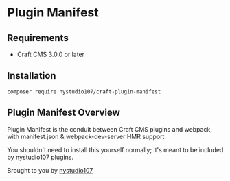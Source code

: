 # Plugin Manifest

## Requirements

* Craft CMS 3.0.0 or later

## Installation

```
composer require nystudio107/craft-plugin-manifest
```

## Plugin Manifest Overview

Plugin Manifest is the conduit between Craft CMS plugins and webpack, with manifest.json & webpack-dev-server HMR support

You shouldn't need to install this yourself normally; it's meant to be included by nystudio107 plugins.

Brought to you by [nystudio107](https://nystudio107.com)

